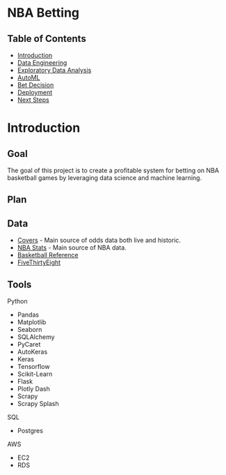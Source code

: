 # NBA Betting

## Table of Contents
* [Introduction](#Introduction)
* [Data Engineering](#Data-Engineering)
* [Exploratory Data Analysis](#Exploratory-Data-Analysis)
* [AutoML](#AutoML)
* [Bet Decision](#Bet-Decision)
* [Deployment](#Deployment)
* [Next Steps](#Next-Steps)

# Introduction

## Goal

The goal of this project is to create a profitable system for betting on NBA basketball games by leveraging data science and machine learning.

## Plan

## Data

* [Covers](https://www.covers.com/) - Main source of odds data both live and historic.
* [NBA Stats](https://www.nba.com/stats) - Main source of NBA data.
* [Basketball Reference](https://www.basketball-reference.com/)
* [FiveThirtyEight](https://fivethirtyeight.com/)

## Tools

Python
* Pandas
* Matplotlib
* Seaborn
* SQLAlchemy
* PyCaret
* AutoKeras
* Keras
* Tensorflow
* Scikit-Learn
* Flask
* Plotly Dash
* Scrapy
* Scrapy Splash  

SQL
* Postgres

AWS
* EC2
* RDS
